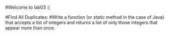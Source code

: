 #Welcome to lab03 :)

#Find All Duplicates:
#Write a function (or static method in the case of Java) that accepts a list of integers and returns a list of only those integers that appear more than once.